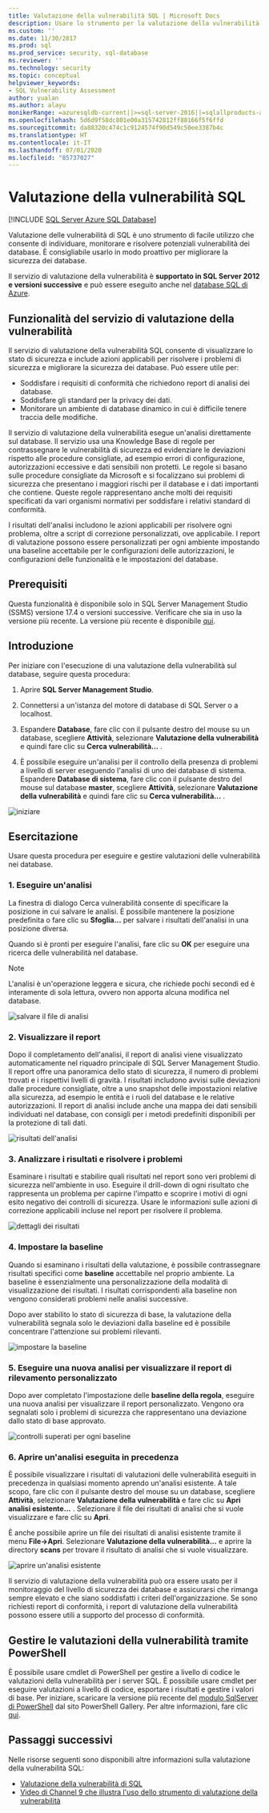 ```yaml
---
title: Valutazione della vulnerabilità SQL | Microsoft Docs
description: Usare lo strumento per la valutazione della vulnerabilità di SQL per individuare, monitorare e risolvere potenziali vulnerabilità del database in SQL Server.
ms.custom: ''
ms.date: 11/30/2017
ms.prod: sql
ms.prod_service: security, sql-database
ms.reviewer: ''
ms.technology: security
ms.topic: conceptual
helpviewer_keywords:
- SQL Vulnerability Assessment
author: yualan
ms.author: alayu
monikerRange: =azuresqldb-current||>=sql-server-2016||=sqlallproducts-allversions||>=sql-server-linux-2017||=azuresqldb-mi-current
ms.openlocfilehash: 5d6d9f58dc801e00a315742812ff88166f5f6ffd
ms.sourcegitcommit: da88320c474c1c9124574f90d549c50ee3387b4c
ms.translationtype: HT
ms.contentlocale: it-IT
ms.lasthandoff: 07/01/2020
ms.locfileid: "85737027"
---
```

# <a name="sql-vulnerability-assessment"></a>Valutazione della vulnerabilità SQL

[!INCLUDE [SQL Server Azure SQL Database](../../includes/applies-to-version/sql-asdb.md)]

Valutazione delle vulnerabilità di SQL è uno strumento di facile utilizzo che consente di individuare, monitorare e risolvere potenziali vulnerabilità dei database. È consigliabile usarlo in modo proattivo per migliorare la sicurezza dei database.

Il servizio di valutazione della vulnerabilità è **supportato in SQL Server 2012 e versioni successive** e può essere eseguito anche nel [database SQL di Azure](https://docs.microsoft.com/azure/sql-database/sql-vulnerability-assessment).

## <a name="vulnerability-assessment-features"></a>Funzionalità del servizio di valutazione della vulnerabilità
Il servizio di valutazione della vulnerabilità SQL consente di visualizzare lo stato di sicurezza e include azioni applicabili per risolvere i problemi di sicurezza e migliorare la sicurezza dei database. Può essere utile per:
- Soddisfare i requisiti di conformità che richiedono report di analisi dei database. 
- Soddisfare gli standard per la privacy dei dati.
- Monitorare un ambiente di database dinamico in cui è difficile tenere traccia delle modifiche.

Il servizio di valutazione della vulnerabilità esegue un'analisi direttamente sul database. Il servizio usa una Knowledge Base di regole per contrassegnare le vulnerabilità di sicurezza ed evidenziare le deviazioni rispetto alle procedure consigliate, ad esempio errori di configurazione, autorizzazioni eccessive e dati sensibili non protetti. Le regole si basano sulle procedure consigliate da Microsoft e si focalizzano sui problemi di sicurezza che presentano i maggiori rischi per il database e i dati importanti che contiene. Queste regole rappresentano anche molti dei requisiti specificati da vari organismi normativi per soddisfare i relativi standard di conformità.

I risultati dell'analisi includono le azioni applicabili per risolvere ogni problema, oltre a script di correzione personalizzati, ove applicabile. I report di valutazione possono essere personalizzati per ogni ambiente impostando una baseline accettabile per le configurazioni delle autorizzazioni, le configurazioni delle funzionalità e le impostazioni del database. 

## <a name="prerequisites"></a>Prerequisiti
Questa funzionalità è disponibile solo in SQL Server Management Studio (SSMS) versione 17.4 o versioni successive. Verificare che sia in uso la versione più recente. La versione più recente è disponibile [qui](https://docs.microsoft.com/sql/ssms/download-sql-server-management-studio-ssms).

## <a name="getting-started"></a>Introduzione
Per iniziare con l'esecuzione di una valutazione della vulnerabilità sul database, seguire questa procedura:
   1.   Aprire **SQL Server Management Studio**.

   2.   Connettersi a un'istanza del motore di database di SQL Server o a localhost.

   3.   Espandere **Database**, fare clic con il pulsante destro del mouse su un database, scegliere **Attività**, selezionare **Valutazione della vulnerabilità** e quindi fare clic su **Cerca vulnerabilità...** .

   4.   È possibile eseguire un'analisi per il controllo della presenza di problemi a livello di server eseguendo l'analisi di uno dei database di sistema. Espandere **Database di sistema**, fare clic con il pulsante destro del mouse sul database **master**, scegliere **Attività**, selezionare **Valutazione della vulnerabilità** e quindi fare clic su **Cerca vulnerabilità...** .

   ![iniziare](media/sql-vulnerability-assessment/1-SSMSGetStarted.png)

## <a name="tutorial"></a>Esercitazione
Usare questa procedura per eseguire e gestire valutazioni delle vulnerabilità nei database.

### <a name="1-run-a-scan"></a>1. Eseguire un'analisi

La finestra di dialogo Cerca vulnerabilità consente di specificare la posizione in cui salvare le analisi. È possibile mantenere la posizione predefinita o fare clic su **Sfoglia...** per salvare i risultati dell'analisi in una posizione diversa.

Quando si è pronti per eseguire l'analisi, fare clic su **OK** per eseguire una ricerca delle vulnerabilità nel database.

  > [!NOTE]   
  > L'analisi è un'operazione leggera e sicura, che richiede pochi secondi ed è interamente di sola lettura, ovvero non apporta alcuna modifica nel database.

![salvare il file di analisi](media/sql-vulnerability-assessment/2-ssmssavescanfile.png)

### <a name="2-view-the-report"></a>2. Visualizzare il report

Dopo il completamento dell'analisi, il report di analisi viene visualizzato automaticamente nel riquadro principale di SQL Server Management Studio. Il report offre una panoramica dello stato di sicurezza, il numero di problemi trovati e i rispettivi livelli di gravità. I risultati includono avvisi sulle deviazioni dalle procedure consigliate, oltre a uno snapshot delle impostazioni relative alla sicurezza, ad esempio le entità e i ruoli del database e le relative autorizzazioni. Il report di analisi include anche una mappa dei dati sensibili individuati nel database, con consigli per i metodi predefiniti disponibili per la protezione di tali dati.

![risultati dell'analisi](media/sql-vulnerability-assessment/3-ssmsscanresults.png)

### <a name="3-analyze-the-results-and-resolve-issues"></a>3. Analizzare i risultati e risolvere i problemi

Esaminare i risultati e stabilire quali risultati nel report sono veri problemi di sicurezza nell'ambiente in uso. Eseguire il drill-down di ogni risultato che rappresenta un problema per capirne l'impatto e scoprire i motivi di ogni esito negativo dei controlli di sicurezza. Usare le informazioni sulle azioni di correzione applicabili incluse nel report per risolvere il problema.

![dettagli dei risultati](media/sql-vulnerability-assessment/4-ssmsresultdetails.png)

### <a name="4-set-your-baseline"></a>4. Impostare la baseline

Quando si esaminano i risultati della valutazione, è possibile contrassegnare risultati specifici come **baseline** accettabile nel proprio ambiente. La baseline è essenzialmente una personalizzazione della modalità di visualizzazione dei risultati. I risultati corrispondenti alla baseline non vengono considerati problemi nelle analisi successive. 

Dopo aver stabilito lo stato di sicurezza di base, la valutazione della vulnerabilità segnala solo le deviazioni dalla baseline ed è possibile concentrare l'attenzione sui problemi rilevanti.

![impostare la baseline](media/sql-vulnerability-assessment/5-ssmssetbaseline.png)

### <a name="5-run-a-new-scan-to-see-your-customized-tracking-report"></a>5. Eseguire una nuova analisi per visualizzare il report di rilevamento personalizzato

Dopo aver completato l'impostazione delle **baseline della regola**, eseguire una nuova analisi per visualizzare il report personalizzato. Vengono ora segnalati solo i problemi di sicurezza che rappresentano una deviazione dallo stato di base approvato.

![controlli superati per ogni baseline](media/sql-vulnerability-assessment/6-ssmspassperbaseline.png)

### <a name="6-open-a-previously-run-scan"></a>6. Aprire un'analisi eseguita in precedenza

È possibile visualizzare i risultati di valutazioni delle vulnerabilità eseguiti in precedenza in qualsiasi momento aprendo un'analisi esistente. A tale scopo, fare clic con il pulsante destro del mouse su un database, scegliere **Attività**, selezionare **Valutazione della vulnerabilità** e fare clic su **Apri analisi esistente...** .  Selezionare il file dei risultati di analisi che si vuole visualizzare e fare clic su **Apri**. 

È anche possibile aprire un file dei risultati di analisi esistente tramite il menu **File->Apri**. Selezionare **Valutazione della vulnerabilità...** e aprire la directory **scans** per trovare il risultato di analisi che si vuole visualizzare.

![aprire un'analisi esistente](media/sql-vulnerability-assessment/7-ssmsopenexistingscan.png)

Il servizio di valutazione della vulnerabilità può ora essere usato per il monitoraggio del livello di sicurezza dei database e assicurarsi che rimanga sempre elevato e che siano soddisfatti i criteri dell'organizzazione. Se sono richiesti report di conformità, i report di valutazione della vulnerabilità possono essere utili a supporto del processo di conformità.

## <a name="manage-vulnerability-assessments-using-powershell"></a>Gestire le valutazioni della vulnerabilità tramite PowerShell
È possibile usare cmdlet di PowerShell per gestire a livello di codice le valutazioni della vulnerabilità per i server SQL. È possibile usare cmdlet per eseguire valutazioni a livello di codice, esportare i risultati e gestire i valori di base.
Per iniziare, scaricare la versione più recente del [modulo SqlServer di PowerShell](https://www.powershellgallery.com/packages/SqlServer/) dal sito PowerShell Gallery. Per altre informazioni, fare clic [qui](https://blogs.msdn.microsoft.com/sqlsecurity/2018/07/05/powershell-cmdlets-for-managing-sql-vulnerability-assessments/).

## <a name="next-steps"></a>Passaggi successivi
Nelle risorse seguenti sono disponibili altre informazioni sulla valutazione della vulnerabilità SQL:
- [Valutazione della vulnerabilità di SQL](https://docs.microsoft.com/azure/sql-database/sql-vulnerability-assessment) 
- [Video di Channel 9 che illustra l'uso dello strumento di valutazione della vulnerabilità](https://channel9.msdn.com/Shows/Data-Exposed/Track-and-remediate-potential-database-vulnerabilities-with-SQL-Vulnerability-Assessment)


  
